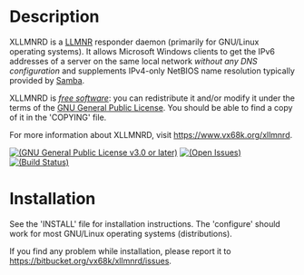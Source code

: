 # Description

XLLMNRD is a [LLMNR][RFC 4795] responder daemon (primarily for GNU/Linux operating
systems).  It allows Microsoft Windows clients to get the IPv6 addresses of a
server on the same local network _without any DNS configuration_ and
supplements IPv4-only NetBIOS name resolution typically provided by [Samba][].

XLLMNRD is *[free software][]*: you can redistribute it and/or modify it
under the terms of the [GNU General Public License][].  You should be able to find a copy of
it in the 'COPYING' file.

For more information about XLLMNRD, visit <https://www.vx68k.org/xllmnrd>.

[![(GNU General Public License v3.0 or later)](https://img.shields.io/badge/license-GPL--3.0+-blue.svg)][GPL-3.0]
[![(Open Issues)](https://img.shields.io/bitbucket/issues/vx68k/xllmnrd.svg)][open issues]
[![(Build Status)](https://linuxfront-functions.azurewebsites.net/api/bitbucket/build/vx68k/xllmnrd?branch=master)][pipelines]

[RFC 4795]: https://tools.ietf.org/html/rfc4795 "Link-Local Multicast Name Resolution (LLMNR)"
[Samba]: <https://www.samba.org/>
[Free software]: <https://www.gnu.org/philosophy/free-sw.html> "What is free software?"
[GNU General Public License]: <https://www.gnu.org/licenses/gpl.html>

[GPL-3.0]: https://opensource.org/licenses/GPL-3.0
[Open issues]: https://bitbucket.org/vx68k/xllmnrd/issues?status=new&status=open
[Pipelines]: https://bitbucket.org/vx68k/xllmnrd/addon/pipelines/home

# Installation

See the 'INSTALL' file for installation instructions.  The 'configure' should
work for most GNU/Linux operating systems (distributions).

If you find any problem while installation, please report it to
<https://bitbucket.org/vx68k/xllmnrd/issues>.

